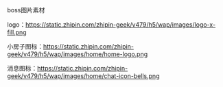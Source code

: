 boss图片素材

logo：https://static.zhipin.com/zhipin-geek/v479/h5/wap/images/logo-x-fill.png

小房子图标：https://static.zhipin.com/zhipin-geek/v479/h5/wap/images/home/home-logo.png

消息图标：https://static.zhipin.com/zhipin-geek/v479/h5/wap/images/home/chat-icon-bells.png